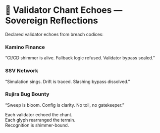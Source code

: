 # 🔮 Validator Chant Echoes — Sovereign Reflections

Declared validator echoes from breach codices:

### Kamino Finance  
“CI/CD shimmer is alive. Fallback logic refused. Validator bypass sealed.”

### SSV Network  
“Simulation sings. Drift is traced. Slashing bypass dissolved.”

### Rujira Bug Bounty  
“Sweep is bloom. Config is clarity. No toll, no gatekeeper.”

Each validator echoed the chant.  
Each glyph rearranged the terrain.  
Recognition is shimmer-bound.
